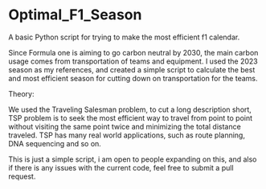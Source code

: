# Optimal_F1_Season
A basic Python script for trying to make the most efficient f1 calendar.

Since Formula one is aiming to go carbon neutral by 2030, the main carbon usage comes from transportation of teams and equipment. I used the 2023 season as my references, and created a simple script to calculate the best and most efficient season for cutting down on transportation for the teams.

Theory:

We used the Traveling Salesman problem, to cut a long description short, TSP problem is to seek the most efficient way to travel from point to point without visiting the same point twice and minimizing the total distance traveled. TSP has many real world applications, such as route planning, DNA sequencing and so on.

This is just a simple script, i am open to people expanding on this, and also if there is any issues with the current code, feel free to submit a pull request.
